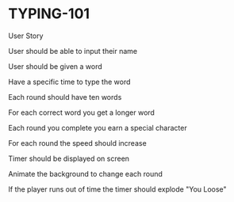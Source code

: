 # TYPING-101



User Story


User should be able to input their name

User should be given a word

Have a specific time to type the word

Each round should have ten words

For each correct word you get a longer word

Each round you complete you earn a special character

For each round the speed should increase

Timer should be displayed on screen

Animate the background to change each round

If the player runs out of time the timer should explode "You Loose"
